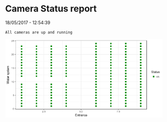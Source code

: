 Camera Status report
================
18/05/2017 - 12:54:39

    All cameras are up and running

![](camreport_files/figure-markdown_github/unnamed-chunk-2-1.png)
